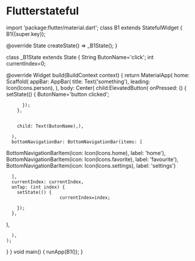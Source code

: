 # Flutterstateful
import 'package:flutter/material.dart';
class B1 extends StatefulWidget {
   B1({super.key});

  @override
  State<B1> createState() => _B1State();
}

class _B1State extends State<B1> {
String ButonName='click';
int currentIndex=0;

  @override
  Widget build(BuildContext context) {
    return MaterialApp(
      home: Scaffold(
        appBar: AppBar(
          title: Text('something'),
          leading: Icon(Icons.person),
        ),
      body: Center(
        child:ElevatedButton(
          onPressed: ()
        {
          setState(() {
                      ButonName='button clicked';

          });
        }, 
        
        
        child: Text(ButonName),),

      ),
      bottomNavigationBar: BottomNavigationBar(items: [

BottomNavigationBarItem(icon: Icon(Icons.home),
label: 'home'),
      BottomNavigationBarItem(icon: Icon(Icons.favorite),
      label: 'favourite'),
      BottomNavigationBarItem(icon: Icon(Icons.settings),
      label: 'settings')
      
      ],
      currentIndex: currentIndex,
      onTap: (int index) {
        setState(() {
                        currentIndex=index;

        });
      },
),
      
      ),
    );
  }
}
void main()
{
  runApp(B1());
}
